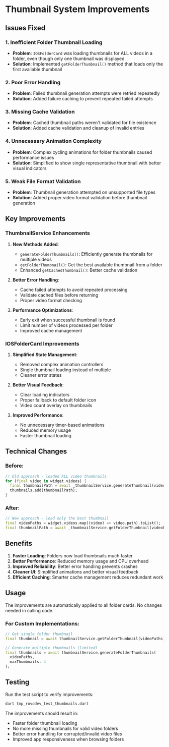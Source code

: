 # Thumbnail System Improvements

## Issues Fixed

### 1. **Inefficient Folder Thumbnail Loading**
- **Problem**: `IOSFolderCard` was loading thumbnails for ALL videos in a folder, even though only one thumbnail was displayed
- **Solution**: Implemented `getFolderThumbnail()` method that loads only the first available thumbnail

### 2. **Poor Error Handling**
- **Problem**: Failed thumbnail generation attempts were retried repeatedly
- **Solution**: Added failure caching to prevent repeated failed attempts

### 3. **Missing Cache Validation**
- **Problem**: Cached thumbnail paths weren't validated for file existence
- **Solution**: Added cache validation and cleanup of invalid entries

### 4. **Unnecessary Animation Complexity**
- **Problem**: Complex cycling animations for folder thumbnails caused performance issues
- **Solution**: Simplified to show single representative thumbnail with better visual indicators

### 5. **Weak File Format Validation**
- **Problem**: Thumbnail generation attempted on unsupported file types
- **Solution**: Added proper video format validation before thumbnail generation

## Key Improvements

### ThumbnailService Enhancements

1. **New Methods Added**:
   - `generateFolderThumbnails()`: Efficiently generate thumbnails for multiple videos
   - `getFolderThumbnail()`: Get the best available thumbnail from a folder
   - Enhanced `getCachedThumbnail()`: Better cache validation

2. **Better Error Handling**:
   - Cache failed attempts to avoid repeated processing
   - Validate cached files before returning
   - Proper video format checking

3. **Performance Optimizations**:
   - Early exit when successful thumbnail is found
   - Limit number of videos processed per folder
   - Improved cache management

### IOSFolderCard Improvements

1. **Simplified State Management**:
   - Removed complex animation controllers
   - Single thumbnail loading instead of multiple
   - Cleaner error states

2. **Better Visual Feedback**:
   - Clear loading indicators
   - Proper fallback to default folder icon
   - Video count overlay on thumbnails

3. **Improved Performance**:
   - No unnecessary timer-based animations
   - Reduced memory usage
   - Faster thumbnail loading

## Technical Changes

### Before:
```dart
// Old approach - loaded ALL video thumbnails
for (final video in widget.videos) {
  final thumbnailPath = await _thumbnailService.generateThumbnail(video.path);
  thumbnails.add(thumbnailPath);
}
```

### After:
```dart
// New approach - load only the best thumbnail
final videoPaths = widget.videos.map((video) => video.path).toList();
final thumbnailPath = await _thumbnailService.getFolderThumbnail(videoPaths);
```

## Benefits

1. **Faster Loading**: Folders now load thumbnails much faster
2. **Better Performance**: Reduced memory usage and CPU overhead
3. **Improved Reliability**: Better error handling prevents crashes
4. **Cleaner UI**: Simplified animations and better visual feedback
5. **Efficient Caching**: Smarter cache management reduces redundant work

## Usage

The improvements are automatically applied to all folder cards. No changes needed in calling code.

### For Custom Implementations:
```dart
// Get single folder thumbnail
final thumbnail = await thumbnailService.getFolderThumbnail(videoPaths);

// Generate multiple thumbnails (limited)
final thumbnails = await thumbnailService.generateFolderThumbnails(
  videoPaths, 
  maxThumbnails: 4
);
```

## Testing

Run the test script to verify improvements:
```bash
dart tmp_rovodev_test_thumbnails.dart
```

The improvements should result in:
- Faster folder thumbnail loading
- No more missing thumbnails for valid video folders
- Better error handling for corrupted/invalid video files
- Improved app responsiveness when browsing folders